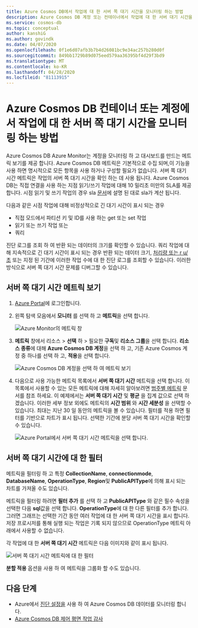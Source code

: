```yaml
---
title: Azure Cosmos DB에서 작업에 대 한 서버 쪽 대기 시간을 모니터링 하는 방법
description: Azure Cosmos DB 계정 또는 컨테이너에서 작업에 대 한 서버 대기 시간을 모니터링 하는 방법에 대해 알아봅니다. Azure Cosmos DB 계정의 소유자는 Azure Cosmos 계정에 대 한 서버 쪽 대기 시간 문제를 이해할 수 있습니다.
ms.service: cosmos-db
ms.topic: conceptual
author: kanshiG
ms.author: govindk
ms.date: 04/07/2020
ms.openlocfilehash: 0f1e6d07afb3b7b4d26081bc9e34ac257b280d0f
ms.sourcegitcommit: 849bb1729b89d075eed579aa36395bf4d29f3bd9
ms.translationtype: MT
ms.contentlocale: ko-KR
ms.lasthandoff: 04/28/2020
ms.locfileid: "81113915"
---
```

# <a name="how-to-monitor-the-server-side-latency-for-operations-in-an-azure-cosmos-db-container-or-account"></a>Azure Cosmos DB 컨테이너 또는 계정에서 작업에 대 한 서버 쪽 대기 시간을 모니터링 하는 방법

Azure Cosmos DB Azure Monitor는 계정을 모니터링 하 고 대시보드를 만드는 메트릭 보기를 제공 합니다. Azure Cosmos DB 메트릭은 기본적으로 수집 되며,이 기능을 사용 하면 명시적으로 모든 항목을 사용 하거나 구성할 필요가 없습니다. 서버 쪽 대기 시간 메트릭은 작업의 서버 쪽 대기 시간을 확인 하는 데 사용 됩니다. Azure Cosmos DB는 직접 연결을 사용 하는 지점 읽기/쓰기 작업에 대해 10 밀리초 미만의 SLA를 제공 합니다. 시점 읽기 및 쓰기 작업의 경우 sla [문서](https://azure.microsoft.com/support/legal/sla/cosmos-db/v1_3/)에 설명 된 대로 sla가 계산 됩니다.

다음과 같은 시점 작업에 대해 비정상적으로 긴 대기 시간이 표시 되는 경우

* 직접 모드에서 파티션 키 및 ID를 사용 하는 get 또는 set 작업
* 읽기 또는 쓰기 작업 또는
* 쿼리

진단 로그를 조회 하 여 반환 되는 데이터의 크기를 확인할 수 있습니다. 쿼리 작업에 대해 지속적으로 긴 대기 시간이 표시 되는 경우 반환 되는 데이터 크기, [처리량 또는 r u/초](cosmosdb-monitor-resource-logs.md#diagnostic-queries) 또는 지정 된 기간에 이러한 작업 수에 대 한 진단 로그를 조회할 수 있습니다. 이러한 방식으로 서버 쪽 대기 시간 문제를 디버그할 수 있습니다.

## <a name="view-the-server-side-latency-metric"></a>서버 쪽 대기 시간 메트릭 보기

1. [Azure Portal](https://portal.azure.com/)에 로그인합니다.

1. 왼쪽 탐색 모음에서 **모니터** 를 선택 하 고 **메트릭**을 선택 합니다.

   ![Azure Monitor의 메트릭 창](./media/monitor-server-side-latency/monitor-metrics-blade.png)

1. **메트릭** 창에서 리소스 > **선택** 하 > 필요한 **구독**및 **리소스 그룹**을 선택 합니다. **리소스 종류**에 대해 **Azure Cosmos DB 계정**을 선택 하 고, 기존 Azure Cosmos 계정 중 하나를 선택 하 고, **적용**을 선택 합니다.
   
   ![Azure Cosmos DB 계정을 선택 하 여 메트릭 보기](./media/monitor-server-side-latency/select-cosmos-db-account.png)

1. 다음으로 사용 가능한 메트릭 목록에서 **서버 쪽 대기 시간** 메트릭을 선택 합니다. 이 목록에서 사용할 수 있는 모든 메트릭에 대해 자세히 알아보려면 [범주별 메트릭](monitor-cosmos-db-reference.md) 문서를 참조 하세요. 이 예제에서는 **서버 쪽 대기 시간** 및 **평균** 을 집계 값으로 선택 하겠습니다. 이러한 세부 정보 외에도 메트릭의 **시간 범위** 와 **시간 세분성** 을 선택할 수 있습니다. 최대는 지난 30 일 동안의 메트릭을 볼 수 있습니다.  필터를 적용 하면 필터를 기반으로 차트가 표시 됩니다. 선택한 기간에 분당 서버 쪽 대기 시간을 확인할 수 있습니다.  

   ![Azure Portal에서 서버 쪽 대기 시간 메트릭을 선택 합니다.](./media/monitor-server-side-latency/server-side-latency-metric.png)

## <a name="filters-for-server-side-latency"></a>서버 쪽 대기 시간에 대 한 필터

메트릭을 필터링 하 고 특정 **CollectionName**, **connectionmode**, **DatabaseName**, **OperationType**, **Region**및 **PublicAPIType**에 의해 표시 되는 차트를 가져올 수도 있습니다. 

메트릭을 필터링 하려면 **필터 추가** 를 선택 하 고 **PublicAPIType** 와 같은 필수 속성을 선택한 다음 **sql**값을 선택 합니다. **OperationType**에 대 한 다른 필터를 추가 합니다. 그러면 그래프는 선택한 기간 동안 여러 작업에 대 한 서버 쪽 대기 시간을 표시 합니다. 저장 프로시저를 통해 실행 되는 작업은 기록 되지 않으므로 OperationType 메트릭 아래에서 사용할 수 없습니다.

각 작업에 대 한 **서버 쪽 대기 시간** 메트릭은 다음 이미지와 같이 표시 됩니다.

![서버 쪽 대기 시간 메트릭에 대 한 필터](./media/monitor-server-side-latency/server-side-latency-filters.png)

**분할 적용** 옵션을 사용 하 여 메트릭을 그룹화 할 수도 있습니다.  

## <a name="next-steps"></a>다음 단계

* Azure에서 [진단 설정을](cosmosdb-monitor-resource-logs.md) 사용 하 여 Azure Cosmos DB 데이터를 모니터링 합니다.
* [Azure Cosmos DB 제어 평면 작업 감사](audit-control-plane-logs.md)